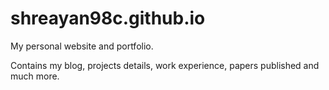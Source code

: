 # shreayan98c.github.io
My personal website and portfolio.

Contains my blog, projects details, work experience, papers published and much more.